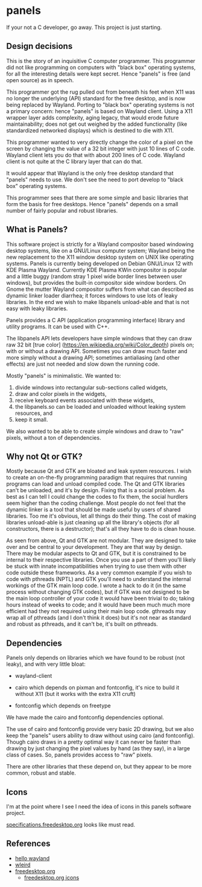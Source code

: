 # panels

If your not a C developer, go away.  This project is just starting.

## Design decisions

This is the story of an inquisitive C computer programmer.  This
programmer did not like programming on computers with "black box"
operating systems, for all the interesting details were kept secret.
Hence "panels" is free (and open source) as in speech.

This programmer got the rug pulled out from beneath his feet when X11 was
no longer the underlying (API) standard for the free desktop, and is now
being replaced by Wayland.  Porting to "black box" operating systems is
not a primary concern: hence "panels" is based on Wayland client.  Using a
X11 wrapper layer adds complexity, aging legacy, that would erode future
maintainability; does not get out weighed by the added functionality (like
standardized networked displays) which is destined to die with X11.

This programmer wanted to very directly change the color of a pixel on the
screen by changing the value of a 32 bit integer with just 10 lines of C
code.  Wayland client lets you do that with about 200 lines of C code.
Wayland client is not quite at the C library layer that can do that.

It would appear that Wayland is the only free desktop standard that
"panels" needs to use.  We don't see the need to port develop to
"black box" operating systems.

This programmer sees that there are some simple and basic libraries that
form the basis for free desktops.  Hence "panels" depends on a small
number of fairly popular and robust libraries.


## What is Panels?

This software project is strictly for a Wayland compositor based windowing
desktop systems, like on a GNU/Linux computer system; Wayland being the
new replacement to the X11 window desktop system on UNIX like operating
systems.  Panels is currently being developed on Debian GNU/Linux 12 with
KDE Plasma Wayland.  Currently KDE Plasma KWin compositor is popular and a
little buggy (random stray 1 pixel wide border lines between user
windows), but provides the built-in compositor side window borders.
On Gnome the mutter Wayland compositor suffers from what can described
as dynamic linker loader diarrhea; it forces windows to use lots of
leaky libraries.  In the end we wish to make libpanels unload-able
and that is not easy with leaky libraries.

Panels provides a C API (application programming interface) library
and utility programs.  It can be used with C++.

The libpanels API lets developers have simple windows that they can draw
raw 32 bit [true color] (https://en.wikipedia.org/wiki/Color_depth) pixels
on; with or without a drawing API.  Sometimes you can draw much faster and
more simply without a drawing API; sometimes antialiasing (and other
effects) are just not needed and slow down the running code.

Mostly "panels" is minimalistic.  We wanted to:

1. divide windows into rectangular sub-sections called widgets,
2. draw and color pixels in the widgets,
3. receive keyboard events associated with these widgets,
4. the libpanels.so can be loaded and unloaded without leaking
   system resources, and
5. keep it small.

We also wanted to be able to create simple windows and draw to
"raw" pixels, without a ton of dependencies.


## Why not Qt or GTK?

Mostly because Qt and GTK are bloated and leak system resources.  I wish
to create an on-the-fly programming paradigm that requires that running
programs can load and unload compiled code.  The Qt and GTK libraries
can't be unloaded, and it's by design.  Fixing that is a social problem.
As best as I can tell I could change the codes to fix them, the social
hurdlers seem higher than the coding challenge.  Most people do not feel
that the dynamic linker is a tool that should be made useful by users of
shared libraries. Too me it's obvious, let all things do their thing.  The
cost of making libraries unload-able is just cleaning up all the library's
objects (for all constructors, there is a destructor); that's all they
have to do is clean house.

As seen from above, Qt and GTK are not modular.  They are designed to take
over and be central to your development.  They are that way by design.
There may be modular aspects to Qt and GTK, but it is constrained to be
internal to their respective libraries.  Once you use a part of them
you'll likely be stuck with innate incompatibilities when trying to use
them with other code outside these frameworks.  As a very common example
if you wish to code with pthreads (NPTL) and GTK you'll need to understand
the internal workings of the GTK main loop code.  I wrote a hack to do it
(in the same process without changing GTK codes), but if GTK was not
designed to be the main loop controller of your code it would have been
trivial to do; taking hours instead of weeks to code; and it would have
been much much more efficient had they not required using their main loop
code.  gthreads may wrap all of pthreads (and I don't think it does) but
it's not near as standard and robust as pthreads, and it can't be, it's
built on pthreads.


## Dependencies

Panels only depends on libraries which we have found to be robust
(not leaky), and with very little bloat:

- wayland-client

- cairo which depends on pixman and fontconfig, it's nice to build it
  without X11 (but it works with the extra X11 cruft)

- fontconfig which depends on freetype

We have made the cairo and fontconfig dependencies optional.

The use of cairo and fontconfig provide very basic 2D drawing, but we also
keep the "panels" users ability to draw without using cairo (and
fontconfig).  Though cairo draws in a pretty optimal way it can never be
faster than drawing by just changing the pixel values by hand (as they
say), in a large class of cases.  So, panels provides access to "raw"
pixels.

There are other libraries that these depend on, but they appear to be
more common, robust and stable.


## Icons

I'm at the point where I see I need the idea of icons in this panels
software project.  

[specifications.freedesktop.org](
https://specifications.freedesktop.org/icon-theme-spec/latest/)
looks like must read.


## References

 * [hello wayland](https://github.com/emersion/hello-wayland.git)
 * [wleird](https://github.com/emersion/wleird.git)
 * [freedesktop.org](https://www.freedesktop.org/)
   * [freedesktop.org icons](
     https://specifications.freedesktop.org/icon-theme-spec/latest/)
